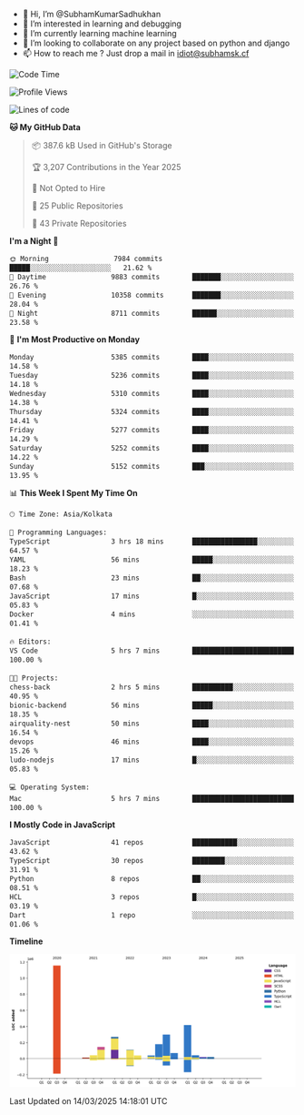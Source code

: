 - 👋 Hi, I’m @SubhamKumarSadhukhan
- 👀 I’m interested in learning and debugging
- 🌱 I’m currently learning machine learning
- 💞️ I’m looking to collaborate on any project based on python and django
- 📫 How to reach me ?
      Just drop a mail in idiot@subhamsk.cf

<!---
SubhamKumarSadhukhan/SubhamKumarSadhukhan is a ✨ special ✨ repository because its `README.md` (this file) appears on your GitHub profile.
You can click the Preview link to take a look at your changes.
--->


<!--START_SECTION:waka-->
![Code Time](http://img.shields.io/badge/Code%20Time-2%2C781%20hrs%2040%20mins-blue)

![Profile Views](http://img.shields.io/badge/Profile%20Views-3-blue)

![Lines of code](https://img.shields.io/badge/From%20Hello%20World%20I%27ve%20Written-2.8%20million%20lines%20of%20code-blue)

**🐱 My GitHub Data** 

> 📦 387.6 kB Used in GitHub's Storage 
 > 
> 🏆 3,207 Contributions in the Year 2025
 > 
> 🚫 Not Opted to Hire
 > 
> 📜 25 Public Repositories 
 > 
> 🔑 43 Private Repositories 
 > 
**I'm a Night 🦉** 

```text
🌞 Morning                7984 commits        █████░░░░░░░░░░░░░░░░░░░░   21.62 % 
🌆 Daytime                9883 commits        ███████░░░░░░░░░░░░░░░░░░   26.76 % 
🌃 Evening                10358 commits       ███████░░░░░░░░░░░░░░░░░░   28.04 % 
🌙 Night                  8711 commits        ██████░░░░░░░░░░░░░░░░░░░   23.58 % 
```
📅 **I'm Most Productive on Monday** 

```text
Monday                   5385 commits        ████░░░░░░░░░░░░░░░░░░░░░   14.58 % 
Tuesday                  5236 commits        ████░░░░░░░░░░░░░░░░░░░░░   14.18 % 
Wednesday                5310 commits        ████░░░░░░░░░░░░░░░░░░░░░   14.38 % 
Thursday                 5324 commits        ████░░░░░░░░░░░░░░░░░░░░░   14.41 % 
Friday                   5277 commits        ████░░░░░░░░░░░░░░░░░░░░░   14.29 % 
Saturday                 5252 commits        ████░░░░░░░░░░░░░░░░░░░░░   14.22 % 
Sunday                   5152 commits        ███░░░░░░░░░░░░░░░░░░░░░░   13.95 % 
```


📊 **This Week I Spent My Time On** 

```text
🕑︎ Time Zone: Asia/Kolkata

💬 Programming Languages: 
TypeScript               3 hrs 18 mins       ████████████████░░░░░░░░░   64.57 % 
YAML                     56 mins             █████░░░░░░░░░░░░░░░░░░░░   18.23 % 
Bash                     23 mins             ██░░░░░░░░░░░░░░░░░░░░░░░   07.68 % 
JavaScript               17 mins             █░░░░░░░░░░░░░░░░░░░░░░░░   05.83 % 
Docker                   4 mins              ░░░░░░░░░░░░░░░░░░░░░░░░░   01.41 % 

🔥 Editors: 
VS Code                  5 hrs 7 mins        █████████████████████████   100.00 % 

🐱‍💻 Projects: 
chess-back               2 hrs 5 mins        ██████████░░░░░░░░░░░░░░░   40.95 % 
bionic-backend           56 mins             █████░░░░░░░░░░░░░░░░░░░░   18.35 % 
airquality-nest          50 mins             ████░░░░░░░░░░░░░░░░░░░░░   16.54 % 
devops                   46 mins             ████░░░░░░░░░░░░░░░░░░░░░   15.26 % 
ludo-nodejs              17 mins             █░░░░░░░░░░░░░░░░░░░░░░░░   05.83 % 

💻 Operating System: 
Mac                      5 hrs 7 mins        █████████████████████████   100.00 % 
```

**I Mostly Code in JavaScript** 

```text
JavaScript               41 repos            ███████████░░░░░░░░░░░░░░   43.62 % 
TypeScript               30 repos            ████████░░░░░░░░░░░░░░░░░   31.91 % 
Python                   8 repos             ██░░░░░░░░░░░░░░░░░░░░░░░   08.51 % 
HCL                      3 repos             █░░░░░░░░░░░░░░░░░░░░░░░░   03.19 % 
Dart                     1 repo              ░░░░░░░░░░░░░░░░░░░░░░░░░   01.06 % 
```



**Timeline**

![Lines of Code chart](https://raw.githubusercontent.com/SubhamKumarSadhukhan/SubhamKumarSadhukhan/main/assets/bar_graph.png)


 Last Updated on 14/03/2025 14:18:01 UTC
<!--END_SECTION:waka-->
